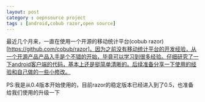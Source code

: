 ```yaml
---
layout: post
category : oepnsource project 
tags : [android,cobub razor,open source]
---
```

最近几个月来，一直在使用一个开源的移动统计平台(cobub razor)[https://github.com/cobub/razor]。因为之前没有移动统计平台的开发经验，从一个开源产品产品入手是个不错的开始，毕竟可以学习到很多经验。仔细研究了一下android客户端的代码，基本上还是挺简单清晰的。后续准备分享一下使用的经验和自己做的一些小修改。

PS:我是从0.4版本开始使用的，目前razor的稳定版本已经进入到了0.5，也准备给我们使用的升级一下
